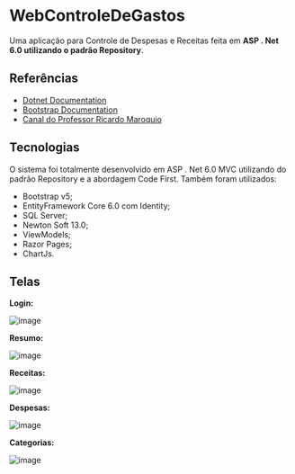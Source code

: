 
# WebControleDeGastos

Uma aplicação para Controle de Despesas e Receitas feita em **ASP . Net 6.0 utilizando o padrão Repository**.


## Referências

 - [Dotnet Documentation](https://docs.microsoft.com/en-us/dotnet/)
 - [Bootstrap Documentation](https://getbootstrap.com/docs/5.2/getting-started/introduction/)
 - [Canal do Professor Ricardo Maroquio](https://www.youtube.com/c/RicardoMaroquio)


## Tecnologias

O sistema foi totalmente desenvolvido em ASP . Net 6.0 MVC utilizando do padrão Repository e a abordagem Code First.
Também foram utilizados:

- Bootstrap v5;
- EntityFramework Core 6.0 com Identity;
- SQL Server;
- Newton Soft 13.0;
- ViewModels;
- Razor Pages;
- ChartJs.

## Telas

**Login:**

![image](https://user-images.githubusercontent.com/35302072/178387463-ca432135-5a9c-4fe6-8d89-37ba24bebca6.png)

**Resumo:**

![image](https://user-images.githubusercontent.com/35302072/178387711-799eb2b8-88c0-4530-a585-cff76a9979aa.png)

**Receitas:**

![image](https://user-images.githubusercontent.com/35302072/178387554-3e58b1e3-cd23-4b4e-b6e3-7edd7a0ffadb.png)

**Despesas:**

![image](https://user-images.githubusercontent.com/35302072/178387602-6e9a0fb3-fea7-4e06-bbcd-02b9dcf2a036.png)

**Categorias:**

![image](https://user-images.githubusercontent.com/35302072/178387648-a41adef9-0902-475d-897d-cbf950a97704.png)


